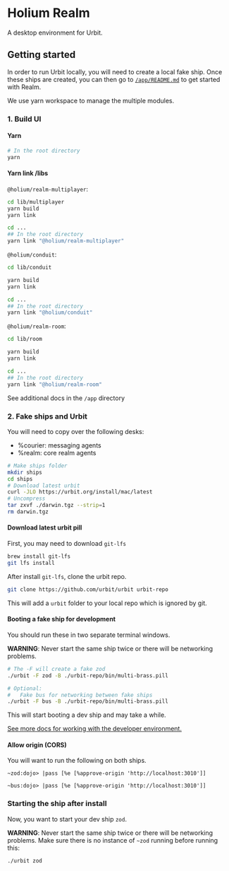 # Holium Realm

A desktop environment for Urbit.

## Getting started

In order to run Urbit locally, you will need to create a local fake ship. Once these ships are
created, you can then go to [`/app/README.md`](/app/README.md) to get started with Realm.

We use yarn workspace to manage the multiple modules.

### 1. Build UI

#### Yarn

```zsh
# In the root directory
yarn
```

#### Yarn link /libs

`@holium/realm-multiplayer`:

```zsh
cd lib/multiplayer
yarn build
yarn link

cd ...
## In the root directory
yarn link "@holium/realm-multiplayer"
```

`@holium/conduit`:

```zsh
cd lib/conduit

yarn build
yarn link

cd ...
## In the root directory
yarn link "@holium/conduit"
```


`@holium/realm-room`:

```zsh
cd lib/room

yarn build
yarn link

cd ...
## In the root directory
yarn link "@holium/realm-room"
```
See additional docs in the `/app` directory

### 2. Fake ships and Urbit

You will need to copy over the following desks:

- %courier: messaging agents
- %realm: core realm agents

```zsh
# Make ships folder
mkdir ships
cd ships
# Download latest urbit
curl -JLO https://urbit.org/install/mac/latest
# Uncompress
tar zxvf ./darwin.tgz --strip=1
rm darwin.tgz
```

#### Download latest urbit pill

First, you may need to download `git-lfs`

```zsh
brew install git-lfs
git lfs install
```

After install `git-lfs`, clone the urbit repo.

```zsh
git clone https://github.com/urbit/urbit urbit-repo
```

This will add a `urbit` folder to your local repo which is ignored by git.

#### Booting a fake ship for development

You should run these in two separate terminal windows.

**WARNING**: Never start the same ship twice or there will be networking problems.

```zsh
# The -F will create a fake zod
./urbit -F zod -B ./urbit-repo/bin/multi-brass.pill

# Optional:
#   Fake bus for networking between fake ships
./urbit -F bus -B ./urbit-repo/bin/multi-brass.pill
```

This will start booting a dev ship and may take a while.

[See more docs for working with the developer environment.](https://urbit.org/docs/development/environment)

#### Allow origin (CORS)

You will want to run the following on both ships.

```hoon
~zod:dojo> |pass [%e [%approve-origin 'http://localhost:3010']]
```

```hoon
~bus:dojo> |pass [%e [%approve-origin 'http://localhost:3010']]
```

### Starting the ship after install

Now, you want to start your dev ship `zod`.

**WARNING**: Never start the same ship twice or there will be networking problems. Make sure there is no instance of `~zod` running before running this:

```zsh
./urbit zod
```
